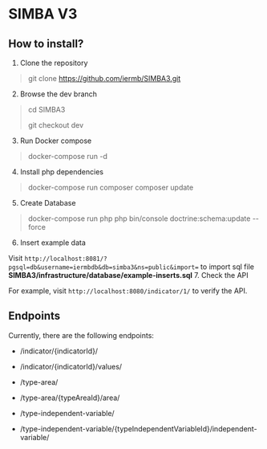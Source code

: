 # SIMBA V3
## How to install?
1. Clone the repository
> git clone https://github.com/iermb/SIMBA3.git
2. Browse the dev branch
> cd SIMBA3
> 
> git checkout dev
3. Run Docker compose
> docker-compose run -d
4. Install php dependencies
> docker-compose run composer composer update
5. Create Database
> docker-compose run php php bin/console doctrine:schema:update --force
6. Insert example data

Visit ``http://localhost:8081/?pgsql=db&username=iermbdb&db=simba3&ns=public&import=`` to import sql file **SIMBA3/infrastructure/database/example-inserts.sql**
7. Check the API

For example, visit ``http://localhost:8080/indicator/1/`` to verify the API.

## Endpoints
Currently, there are the following endpoints:
* /indicator/{indicatorId}/
* /indicator/{indicatorId}/values/
  

* /type-area/
* /type-area/{typeAreaId}/area/
  

* /type-independent-variable/
* /type-independent-variable/{typeIndependentVariableId}/independent-variable/